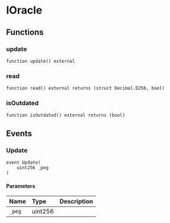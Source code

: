 # IOracle

## Functions

### update

```solidity
function update() external
```

### read

```solidity
function read() external returns (struct Decimal.D256, bool)
```

### isOutdated

```solidity
function isOutdated() external returns (bool)
```

## Events

### Update

```solidity
event Update(
    uint256 _peg
)
```

#### Parameters

| Name | Type | Description |
| :--- | :--- | :---------- |
| `_peg` | uint256 |  |

